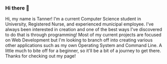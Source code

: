 ### Hi there 👋  <br>

<!--
**tannerwatmough/tannerwatmough** is a ✨ _special_ ✨ repository because its `README.md` (this file) appears on your GitHub profile.

Here are some ideas to get you started:

- 🔭 I’m currently working on ...
- 🌱 I’m currently learning ...
- 👯 I’m looking to collaborate on ...
- 🤔 I’m looking for help with ...
- 💬 Ask me about ...
- 📫 How to reach me: ...
- 😄 Pronouns: ...
- ⚡ Fun fact: ...
-->

Hi, my name is Tanner! I'm a current Computer Science student in University, Registered Nurse, and experienced municipal employee. I've always been interested in creation and one of the best ways I've discovered to do that is through programming! Most of my current projects are focused on Web Development but I'm looking to branch off into creating various other applications such as my own Operating System and Command Line. A little much to bite off for a beginner, so it'll be a bit of a journey to get there. Thanks for checking out my page!
